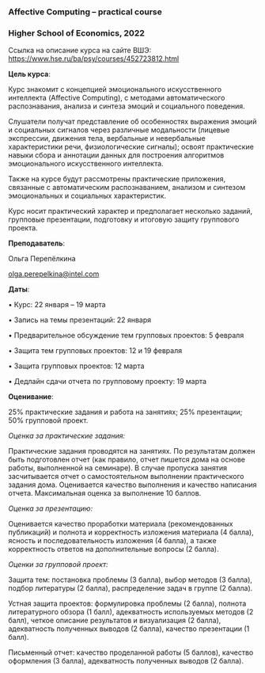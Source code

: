 ### Affective Computing – practical course
### Higher School of Economics, 2022

Ссылка на описание курса на сайте ВШЭ: https://www.hse.ru/ba/psy/courses/452723812.html

**Цель курса**:

Курс знакомит с концепцией эмоционального искусственного интеллекта (Affective Computing), с методами автоматического распознавания, анализа и синтеза эмоций и социального поведения. 

Слушатели получат представление об особенностях выражения эмоций и социальных сигналов через различные модальности (лицевые экспрессии, движения тела, вербальные и невербальные характеристики речи, физиологические сигналы); освоят практические навыки сбора и аннотации данных для построения алгоритмов эмоционального искусственного интеллекта. 

Также на курсе будут рассмотрены практические приложения, связанные с автоматическим распознаванием, анализом и синтезом эмоциональных и социальных характеристик.

Курс носит практический характер и предполагает несколько заданий, групповые презентации, подготовку и итоговую защиту группового проекта.

**Преподаватель**:

Ольга Перепёлкина 

olga.perepelkina@intel.com

**Даты**: 

•	Курс: 22 января – 19 марта

•	Запись на темы презентаций: 22 января

•	Предварительное обсуждение тем групповых проектов: 5 февраля

•	Защита тем групповых проектов: 12 и 19 февраля

•	Защита групповых проектов: 12 марта

•	Дедлайн сдачи отчета по групповому проекту: 19 марта


**Оценивание**:

25% практические задания и работа на занятиях; 25% презентации; 50% групповой проект.

_Оценка за практические задания:_

Практические задания проводятся на занятиях. По результатам должен быть подготовлен отчет (как правило, отчет пишется дома на основе работы, выполненной на семинаре). В случае пропуска занятия засчитывается отчет о самостоятельном выполнении практического задания дома. Оценивается качество выполнения и качество написания отчета. Максимальная оценка за выполнение 10 баллов. 

_Оценка за презентацию:_

Оценивается качество проработки материала (рекомендованных публикаций) и полнота и корректность изложения материала (4 балла), ясность и последовательность изложения (4 балла), а также корректность ответов на дополнительные вопросы (2 балла).

_Оценки за групповой проект:_

Защита тем: постановка проблемы (3 балла), выбор методов (3 балла), подбор литературы (2 балла), распределение задач в группе (2 балла).

Устная защита проектов: формулировка проблемы (2 балла), полнота литературного обзора (1 балл), адекватность используемых методов (2 балл), четкое описание результатов и визуализация (2 балла), адекватность полученных выводов (2 балла), качество презентации (1 балл).

Письменный отчет: качество проделанной работы (5 баллов), качество оформления (3 балла), адекватность полученных выводов (2 балла).
